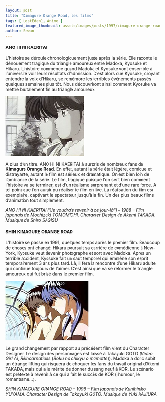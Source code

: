 ```yaml
---
layout: post
title: "Kimagure Orange Road, les films"
tags: [ LostEden1, Anime ]
featured_image_thumbnail: assets/images/posts/1997/kimagure-orange-road-film-1.jpg
author: Erwan
---
```


#### ANO HI NI KAERITAI 

L’histoire se déroule chronologiquement juste après la série. Elle raconte le dénouement tragique du triangle amoureux entre Madoka, Kyosuke et Hikaru. L’histoire commence quand Madoka et Kyosuke vont ensemble à l’université voir leurs résultats d’admission. C’est alors que Kyosuke, croyant entendre la voix d’Hikaru, se remémore les terribles événements passés quelques semaines plus tôt. Nous découvriront ainsi comment Kyosuke va mettre brutalement fin au triangle amoureux.

![Kimagure Orange Road, le premier film](assets/images/posts/1997/kimagure-orange-road-film-1.jpg#left) 

A plus d’un titre, ANO HI NI KAERITAI à surpris de nombreux fans de **Kimagure Orange Road**. En effet, autant la série était légère, comique et distrayante, autant le film est sérieux et dramatique. On est bien loin de l’ambiance de la série. Le film, tragique puisque l’on sent bien comment l’histoire va se terminer, est d’un réalisme surprenant et d’une rare force. A tel point que l’on aurait pu réaliser le film en live. La réalisation du film est exemplaire, captivant le spectateur jusqu’à la fin. Un des plus beaux films d’animation tout simplement.

*ANO HI NI KAERITAI ("Je voudrais revenir à ce jour-là") – 1988 – Film japonais de Mochizuki TOMOMICHI. Character Design de Akemi TAKADA. Musique de Shiro SAGISU*

#### SHIN KIMAGURE ORANGE ROAD

L’histoire se passe en 1991, quelques temps après le premier film. Beaucoup de choses ont changé: Hikaru poursuit sa carrière de comédienne à New-York, Kyosuke veut devenir photographe et sort avec Madoka. Après un terrible accident, Kyosuke fait un saut temporel qui emmène son esprit temporairement 3 ans plus tard. Là, il fera la rencontre d’une Hikaru adulte qui continue toujours de l’aimer. C’est ainsi que va se reformer le triangle amoureux qui fut brisé dans le premier film.

![Kimagure Orange Road, le second film](assets/images/posts/1997/kimagure-orange-road-film-2.jpg#right) 

Le grand changement par rapport au précédent film vient du Character Designer. Le design des personnages est laissé à Takayuki GOTO (*Video Girl Ai*, *Réincarnations* (*Boku no chikyu o mamotte*)). Madoka a donc subit un étrange lifting qui risquera de choquer les fans du travail original d’Akemi TAKADA, mais qui a le mérite de donner du sang neuf à KOR. Le scénario est prétexte à revenir à ce qui a fait le succès de KOR (l’humour, le romantisme…).

*SHIN KIMAGURE ORANGE ROAD – 1996 – Film japonais de Kunihiniko YUYAMA.  Character Design de  Takayuki GOTO. Musique de Yuki KAJIURA*
